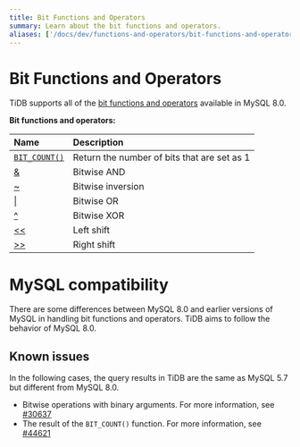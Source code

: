 ```yaml
---
title: Bit Functions and Operators
summary: Learn about the bit functions and operators.
aliases: ['/docs/dev/functions-and-operators/bit-functions-and-operators/','/docs/dev/reference/sql/functions-and-operators/bit-functions-and-operators/']
---
```


# Bit Functions and Operators

TiDB supports all of the [bit functions and operators](https://dev.mysql.com/doc/refman/8.0/en/bit-functions.html) available in MySQL 8.0.

**Bit functions and operators:**

| Name | Description |
| :------| :------------- |
| [`BIT_COUNT()`](https://dev.mysql.com/doc/refman/8.0/en/bit-functions.html#function_bit-count) | Return the number of bits that are set as 1 |
| [&](https://dev.mysql.com/doc/refman/8.0/en/bit-functions.html#operator_bitwise-and) | Bitwise AND |
| [~](https://dev.mysql.com/doc/refman/8.0/en/bit-functions.html#operator_bitwise-invert) | Bitwise inversion |
| [\|](https://dev.mysql.com/doc/refman/8.0/en/bit-functions.html#operator_bitwise-or) | Bitwise OR |
| [^](https://dev.mysql.com/doc/refman/8.0/en/bit-functions.html#operator_bitwise-xor) | Bitwise XOR |
| [<<](https://dev.mysql.com/doc/refman/8.0/en/bit-functions.html#operator_left-shift) | Left shift |
| [>>](https://dev.mysql.com/doc/refman/8.0/en/bit-functions.html#operator_right-shift) | Right shift |

# MySQL compatibility

There are some differences between MySQL 8.0 and earlier versions of MySQL in handling bit functions and operators. TiDB aims to follow the behavior of MySQL 8.0.

## Known issues


In the following cases, the query results in TiDB are the same as MySQL 5.7 but different from MySQL 8.0.

- Bitwise operations with binary arguments. For more information, see [#30637](https://github.com/pingcap/tidb/issues/30637)
- The result of the `BIT_COUNT()` function. For more information, see [#44621](https://github.com/pingcap/tidb/issues/44621)
